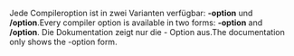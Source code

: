
<span data-ttu-id="64eee-101">Jede Compileroption ist in zwei Varianten verfügbar: **-option** und **/option**.</span><span class="sxs-lookup"><span data-stu-id="64eee-101">Every compiler option is available in two forms: **-option** and **/option**.</span></span> <span data-ttu-id="64eee-102">Die Dokumentation zeigt nur die - Option aus.</span><span class="sxs-lookup"><span data-stu-id="64eee-102">The documentation only shows the -option form.</span></span> 
